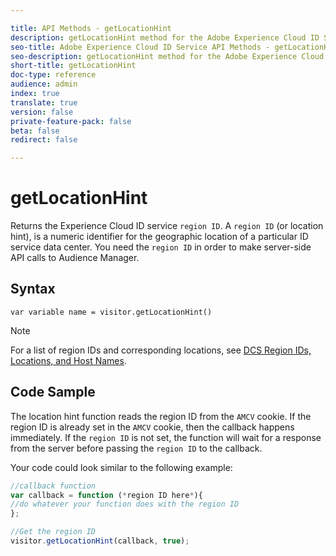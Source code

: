 ```yaml
---

title: API Methods - getLocationHint
description: getLocationHint method for the Adobe Experience Cloud ID Service API
seo-title: Adobe Experience Cloud ID Service API Methods - getLocationHint
seo-description: getLocationHint method for the Adobe Experience Cloud ID Service API
short-title: getLocationHint
doc-type: reference
audience: admin
index: true
translate: true
version: false
private-feature-pack: false
beta: false
redirect: false

---
```


<!--Meta Data Values

**Required Meta for search optimization and page data**

title: free text string

description: free text string

seo-title: free text string

seo-description: free text string

**Optional Meta for extended capabilities**

audience:
all (default), admin, developer, end-user
 
index: true (default), false
 
translate:
true (default), false
 
doc-type:
reference (default), tutorials

version:
false (default), Classic, Standard, 6.5, 6.4, 6.3, 6.2
 
private-feature-pack:
false (default), true
 
beta:
false (default), true
 
redirect:
false (default), pathname
-->

# getLocationHint

Returns the Experience Cloud ID service `region ID`. A `region ID` \(or location hint\), is a numeric identifier for the geographic location of a particular ID service data center. You need the `region ID` in order to make server-side API calls to Audience Manager.

## Syntax

`var variable name = visitor.getLocationHint()` 

>[!NOTE]
>For a list of region IDs and corresponding locations, see [DCS Region IDs, Locations, and Host Names](https://marketing.adobe.com/resources/help/en_US/aam/dcs-regions.html).

## Code Sample

The location hint function reads the region ID from the `AMCV` cookie. If the region ID is already set in the `AMCV` cookie, then the callback happens immediately. If the `region ID` is not set, the function will wait for a response from the server before passing the `region ID` to the callback.

Your code could look similar to the following example:

```javascript
//callback function
var callback = function (*region ID here*){
//do whatever your function does with the region ID
};

//Get the region ID
visitor.getLocationHint(callback, true);

```